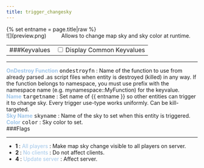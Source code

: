 ```yaml
---
title: trigger_changesky
---
```

<div>{% set entname = page.title|raw %}</div>
<div class="container previewimg">
<div class="columns">
<div class="imagepadding column col-auto" markdown="1">![](preview.png)</div>
<div class="column entityentry" markdown="1">Allows to change map sky and sky color at runtime.</div>
</div>
</div>
<div>
<table class="titletable">
<tbody>
<tr>
<td markdown="1">###Keyvalues</td>
<td class="titletablecheck" id="checkboxandlabel"><input type="checkbox" id="displaycommon"><label for="displaycommon"> Display Common Keyvalues</label></input></td>
</tr>
</tbody>
</table>
<hr>
<div class="entityentry commonkeys-checkbox" markdown="1">
<span style="color:#9fc5e8;"><b>OnDestroy Function</b></span> <kbd  class="tooltip" data-tooltip="string">ondestroyfn</kbd> :
Name of the function to use from already parsed .as script files when entity is destroyed (killed) in any way. If the function belongs to namespace, you must use prefix with the namespace name (e.g. mynamespace::MyFunction) for the keyvalue.
</div>
<div class="entityentry commonkeys-checkbox" markdown="1">
<span style="color:#9fc5e8;"><b>Name</b></span> <kbd  class="tooltip" data-tooltip="target_source">targetname</kbd> :
Set name of {{ entname }} so other entities can trigger it to change sky. Every trigger use-type works uniformly. Can be kill-targeted.
</div>
<div class="entityentry" markdown="1">
<span style="color:#9fc5e8;"><b>Sky Name</b></span> <kbd  class="tooltip" data-tooltip="string">skyname</kbd> :
Name of the sky to set when this entity is triggered.
</div>
<div class="entityentry" markdown="1">
<span style="color:#9fc5e8;"><b>Color</b></span> <kbd  class="tooltip" data-tooltip="color255">color</kbd> :
Sky color to set.
</div>
</div>
###Flags
<hr>
<div class="entityflags">
<ul>
<li class="imagepadding" markdown="1"><b>1 </b> : <span style="color:#9fc5e8;">All players</span> : Make map sky change visible to all players on server.</li>
<li class="imagepadding" markdown="1"><b>2 </b> : <span style="color:#9fc5e8;">No clients</span> : Do not affect clients.</li>
<li class="imagepadding" markdown="1"><b>4 </b> : <span style="color:#9fc5e8;">Update server</span> : Affect server.</li>
</ul>
</div>
